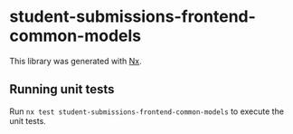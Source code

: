 # student-submissions-frontend-common-models

This library was generated with [Nx](https://nx.dev).

## Running unit tests

Run `nx test student-submissions-frontend-common-models` to execute the unit tests.
